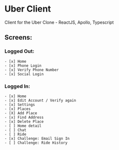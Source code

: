 # Uber Client

Client for the Uber Clone - ReactJS, Apollo, Typescript

## Screens:

### Logged Out:

    - [x] Home
    - [x] Phone Login
    - [x] Verify Phone Number
    - [x] Social Login

### Logged In:

    - [x] Home
    - [x] Edit Account / Verify again
    - [x] Settings
    - [x] Places
    - [X] Add Place
    - [x] Find Address
    - [x] Delete Place
    - [ ] Home detail
    - [ ] Chat
    - [ ] Ride
    - [x] Challenge: Email Sign In
    - [ ] Challenge: Ride History
